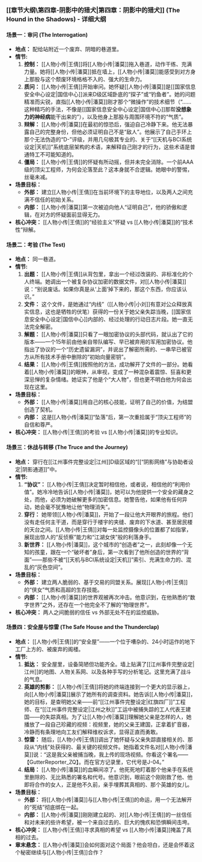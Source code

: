 ### **[[章节大纲\第四章-阴影中的猎犬|第四章：阴影中的猎犬]] (The Hound in the Shadows) - 详细大纲**

#### **场景一：审问 (The Interrogation)**

*   **地点：** 配给站附近一个废弃、阴暗的巷道里。
*   **情节:**
    1.  **控制：** [[人物小传|王倩]]将[[人物小传|潘莫]]拖入巷道，动作干练、充满力量。她将[[人物小传|潘莫]]抵在墙上，[[人物小传|潘莫]]能感受到对方身上那股与这个颓废环境格格不入的、强大的生命力。
    2.  **质问：** [[人物小传|王倩]]开始审问。她怀疑[[人物小传|潘莫]]是[[国家信息安全中心设定|国信中心]]派来D级区域卧底的“探子”或“钓鱼者”。她的问题精准而尖锐，直指[[人物小传|潘莫]]刚才那个“微操作”的技术细节（“……这种精巧的手法，不像是[[国家信息安全中心设定|国信中心]]那帮**没想象力的神经病**能干出来的”），以及他身上那股与周围环境不符的“气质”。
    3.  **辩解：** [[人物小传|潘莫]]在最初的惊恐后，强迫自己冷静下来。他无法暴露自己的完整身份，但他必须证明自己不是“敌人”。他展示了自己手环上那个无法伪造的“D-”评级，并用几句极其专业的、关于“[[天机与BCI系统设定|天机]]”系统底层架构的术语，来解释自己刚才的行为，这些术语是普通特工不可能知道的。
    4.  **僵局：** [[人物小传|王倩]]的怀疑有所动摇，但并未完全消除。一个前AAA级的顶尖工程师，为何会沦落至此？这本身就不合逻辑。她眼中的警惕，丝毫未减。
*   **场景目标：**
    *   **外部：** 建立[[人物小传|王倩]]在当前环境下的主导地位，以及两人之间充满不信任的初始关系。
    *   **内部：** [[人物小传|潘莫]]第一次被迫向他人“证明自己”，他的骄傲和逻辑，在对方的怀疑面前显得无力。
*   **核心冲突：** [[人物小传|王倩]]的“经验主义”怀疑 vs [[人物小传|潘莫]]的“技术性”辩解。

#### **场景二：考验 (The Test)**

*   **地点：** 同一巷道。
*   **情节:**
    1.  **出题：** [[人物小传|王倩]]从背包里，拿出一个经过改装的、非标准化的个人终端。她调出一个被复杂协议加密的数据文件，对[[人物小传|潘莫]]说：“别说废话。如果你真是从‘上面’掉下来的，那这个东西，你应该认识。”
    2.  **文件：** 这个文件，是她通过“内线”（[[人物小传|小刘]]有意对公众释放真实信息，这也是牺牲的伏笔）获得的一份关于她父亲失踪当晚，[[国家信息安全中心设定|国信中心]]内部的、经过处理的行动日志片段。她一直无法完全解密。
    3.  **解题：** [[人物小传|潘莫]]只看了一眼加密协议的头部代码，就认出了它的版本——一个15年前由他亲自带队编写、早已被弃用的军用加密协议。他指出了协议的一个“历史遗留漏洞”，并说出了解密所需的、一串早已被官方从所有技术手册中删除的“初始向量密钥”。
    4.  **结果：** [[人物小传|王倩]]按照他的方法，成功解开了文件的一部分。她看着[[人物小传|潘莫]]的眼神，从审视，变成了一种混杂着震惊、狂喜和更深忌惮的复杂情绪。她证实了他是个“大人物”，但也更不明白他为何会出现在这里。
*   **场景目标：**
    *   **外部：** [[人物小传|潘莫]]用自己的核心技能，证明了自己的价值，为结盟创造了契机。
    *   **内部：** 这是[[人物小传|潘莫]]“坠落”后，第一次重拾属于“顶尖工程师”的自信和尊严。
*   **核心冲突：** [[人物小传|王倩]]的考验 vs [[人物小传|潘莫]]的专业知识。

#### **场景三：休战与转移 (The Truce and the Journey)**

*   **地点：** 穿行在[[江州事件完整设定|江州]]D级区域的“[[“阴影网络”与协助者设定|阴影通道]]”中。
*   **情节:**
    1.  **“协议”：** [[人物小传|王倩]]决定暂时相信他，或者说，相信他的“利用价值”。她冷冷地告诉[[人物小传|潘莫]]，她可以为他提供一个安全的藏身之处，而他，必须为她破解更多的加密信息。她警告他，如果他有任何异动，她会毫不犹豫地让他“物理消失”。
    2.  **穿行：** 她带领[[人物小传|潘莫]]，开始了一段让他大开眼界的旅程。他们没有走任何主干道，而是穿行于楼宇的夹缝、废弃的下水道、甚至居民楼的天台之间。[[人物小传|王倩]]对每一处监控摄像头的位置都了如指掌，展现出惊人的“反侦察”能力和“江湖女侠”般的利落身手。
    3.  **新世界：** [[人物小传|潘莫]]，这个城市的“创造者”之一，此刻却像一个无知的孩童，跟在一个“破坏者”身后，第一次看到了他所创造的世界的“背面”——那些不被“[[天机与BCI系统设定|天机]]”索引、充满生命力的、混乱的“灰色空间”。
*   **场景目标：**
    *   **外部：** 建立两人脆弱的、基于交易的同盟关系。展现[[人物小传|王倩]]的“侠女”气质和高超的生存技能。
    *   **内部：** [[人物小传|潘莫]]的世界观被再次冲击。他意识到，在他熟悉的“数字世界”之外，还存在一个他完全不了解的“物理世界”。
*   **核心冲突：** 两人之间脆弱的信任 vs 外部无处不在的监控威胁。

#### **场景四：安全屋与惊雷 (The Safe House and the Thunderclap)**

*   **地点：** [[人物小传|王倩]]的“安全屋”——一个位于嘈杂的、24小时运作的地下工厂上方的、被废弃的阁楼。
*   **情节:**
    1.  **抵达：** 安全屋里，设备简陋但功能齐全。墙上贴满了[[江州事件完整设定|江州]]的地图、人物关系网、以及各种手写的分析笔记。这里充满了战斗的气息。
    2.  **英雄的剪影：** [[人物小传|王倩]]将她的终端连接到一个更大的显示器上，向[[人物小传|潘莫]]展示了她所有的调查资料。她告诉[[人物小传|潘莫]]，她的目标，是查明她父亲——前“[[江州事件完整设定|红旗四厂]]”工程师、在“[[江州事件完整设定|江州之秋]]”工运中被捕失踪的工人代表王建国——的失踪真相。为了让[[人物小传|潘莫]]理解她父亲是怎样的人，她播放了一段自己珍藏的视频：视频里，她的父亲王建国，正拿着扩音器，冷静而有条理地向工友们解释维权诉求，显得正直而勇敢。
    3.  **惊雷：** 随后，[[人物小传|王倩]]调出了她怀疑与父亲失踪直接相关的、那段从“内线”处获得的、最关键的视频文件。她指着文件名对[[人物小传|潘莫]]说：“这是我父亲被捕当晚，我上传的现场视频。你看这个署名——【GutterReporter_ZQ】。而在官方记录里，它代号是J-04。”
    4.  **结局：** [[人物小传|潘莫]]的血瞬间凉了。他死死地盯着那个他亲手在系统里删除的、无比熟悉的署名和代号。他意识到，眼前这个刚刚救了他、他即将合作的女人，正是他不久前，亲手埋葬其真相的、那个英雄的女儿。
*   **场景目标：**
    *   **外部：** 将[[人物小传|潘莫]]与[[人物小传|王倩]]的命运，用一个无法解开的“死结”彻底绑在一起。
    *   **内部：** [[人物小传|潘莫]]刚刚建立起的、对[[人物小传|王倩]]的一丝信任和对未来的些许希望，被一个来自过去的、巨大的愧疚和恐惧瞬间击垮。
*   **核心冲突：** [[人物小传|王倩]]寻求真相的希望 vs [[人物小传|潘莫]]掩盖了真相的过去。
*   **章末悬念：** [[人物小传|潘莫]]会如何面对这个局面？他会坦白，还是会怀着这个秘密继续与[[人物小传|王倩]]合作？
